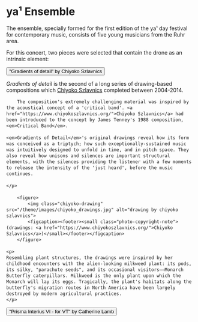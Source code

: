 # ya¹ Ensemble

The ensemble, specially formed for the first edition of the ya¹ day festival for contemporary music, consists of five young musicians from the Ruhr area.

For this concert, two pieces were selected that contain the drone as an intrinsic element:

<button class="accordion" data-target="gradients-panel">
"Gradients of detail" by Chiyoko Szlavnics
</button>
<div class="panel" id="gradients-panel">
    <p>
        <em>Gradients of detail</em> is the second of a long series of drawing-based compositions which <a href="https://www.chiyokoszlavnics.org/">Chiyoko Szlavnics</a> completed between 2004-2014.

        The composition's extremely challenging material was inspired by the acoustical concept of a 'critical band'. <a href="https://www.chiyokoszlavnics.org/">Chiyoko Szlavnics</a> had been introduced to the concept by James Tenney's 1988 composition, <em>Critical Band</em>.

    <em>Gradients of Detail</em>'s original drawings reveal how its form was conceived as a triptych; how such exceptionally-sustained music was intuitively designed to unfold in time, and in pitch space. They also reveal how unisons and silences are important structural elements, with the silences providing the listener with a few moments to release the intensity of the 'just heard', before the music continues.

    </p>

        <figure>
            <img class="chiyoko-drawing" src="/theme/images/chiyoko_drawings.jpg" alt="drawing by chiyoko szlavnics">
            <figcaption><footer><small class="photo-copyright-note">(drawings: <a href="https://www.chiyokoszlavnics.org/">Chiyoko Szlavnics</a>)</small></footer></figcaption>
        </figure>

    <p>
    Resembling plant structures, the drawings were inspired by her childhood encounters with the alien-looking milkweed plant: its pods, its silky, "parachute seeds", and its occasional visitors––Monarch Butterfly caterpillars. Milkweed is the only plant upon which the Monarch will lay its eggs. Tragically, the plant's habitats along the butterfly's migration routes in North America have been largely destroyed by modern agricultural practices.
    </p>
</div>

<button class="accordion" data-target="primsa-panel">
"Prisma Interius VI - for VT" by Catherine Lamb
</button>
<div class="panel" id="primsa-panel">
<!-- we don't know yet if we are allowed to use the given text -->
<!--
    <p>
        In <a href="https://www.sacredrealism.org/artists/catherine-lamb/">Catherine Lamb</a>'s <em>Prisma Interius</em> series the unpredictability of the outside articulates the field of perception through precise bandpass filters, while acoustic instruments and musicians guide the unfolding of its harmonic space. A series of nine pieces exploring the potential of the Secondary Rainbow synthesizer, an instrument developed in 2016-2017 with Bryan Eubanks, that uses the live environment outside the performance space as a noise generator for basic subtractive synthesis.

        The intention is to dynamically fuse the outside world and acoustic instruments and what emerges is a sort of Aeolian harp residue highlighting the spectral information the listener might perceive in a given moment.
    </p>
-->
</div>

---

**Performers**

- Jae A Shin (Violin)
- Karin Nakayama (Violin)
- Sofia von Atzingen (Viola)
- Rebekka Stephan (Cello)
- Ying Yu (Keyboard)
